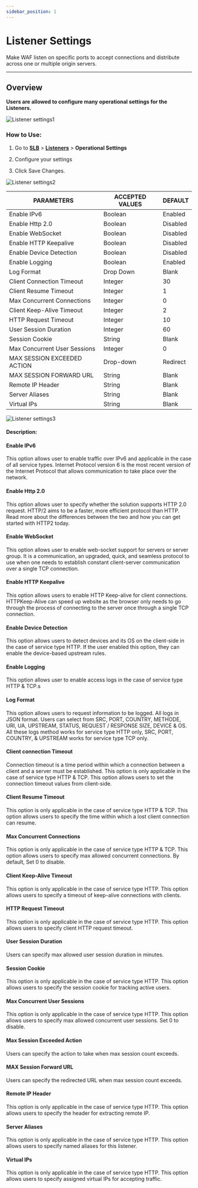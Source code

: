 ```yaml
---
sidebar_position: 1
---
```


# Listener Settings
Make WAF listen on specific ports to accept connections and distribute across one or multiple origin servers.

---
## Overview
**Users are allowed to configure many operational settings for the Listeners.**

![Listener settings1](/img/adc/v2/listenersetting.png)

### How to Use:

1. Go to [**SLB**](/adc/docs) > [**Listeners**](../listeners/) > **Operational Settings**

2. Configure your settings

3. Click Save Changes.

![Listener settings2](/img/adc/v2/listenersetting1.png)

| PARAMETERS                   | ACCEPTED VALUES | DEFAULT  |
|------------------------------|-----------------|----------|
| Enable IPv6                  | Boolean         | Enabled  |
| Enable Http 2.0              | Boolean         | Disabled |
| Enable WebSocket             | Boolean         | Disabled |
| Enable HTTP Keepalive        | Boolean         | Disabled |
| Enable Device Detection      | Boolean         | Disabled |
| Enable Logging               | Boolean         | Enabled  |
| Log Format                   | Drop Down       | Blank    |
| Client Connection Timeout    | Integer         | 30       |
| Client Resume Timeout        | Integer         | 1        |
| Max Concurrent Connections   | Integer         | 0        |
| Client Keep-Alive Timeout    | Integer         | 2        |
| HTTP Request Timeout         | Integer         | 10       |
| User Session Duration        | Integer         | 60       |
| Session Cookie               | String          | Blank    |
| Max Concurrent User Sessions | Integer         | 0        |
| MAX SESSION EXCEEDED ACTION  | Drop-down       | Redirect |
| MAX SESSION FORWARD URL      | String          | Blank    |
| Remote IP Header             | String          | Blank    |
| Server Aliases               | String          | Blank    |
| Virtual IPs                  | String          | Blank    |

![Listener settings3](/img/adc/v2/listenersetting2.png)

#### Description:

#### Enable IPv6

This option allows user to enable traffic over IPv6 and applicable in the case of all service types. Internet Protocol version 6 is the most recent version of the Internet Protocol that allows communication to take place over the network.

#### Enable Http 2.0

This option allows user to specify whether the solution supports HTTP 2.0 request. HTTP/2 aims to be a faster, more efficient protocol than HTTP. Read more about the differences between the two and how you can get started with HTTP2 today.

#### Enable WebSocket

This option allows user to enable web-socket support for servers or server group. It is a communication, an upgraded, quick, and seamless protocol to use when one needs to establish constant client-server communication over a single TCP connection.

#### Enable HTTP Keepalive

This option allows users to enable HTTP Keep-alive for client connections. HTTPKeep-Alive can speed up website as the browser only needs to go through the process of connecting to the server once through a single TCP connection.

#### Enable Device Detection

This option allows users to detect devices and its OS on the client-side in the case of service type HTTP. If the user enabled this option, they can enable the device-based upstream rules.

#### Enable Logging

This option allows user to enable access logs in the case of service type HTTP & TCP.s

#### Log Format

This option allows users to request information to be logged. All logs in JSON format. Users can select from SRC, PORT, COUNTRY, METHODE, URI, UA, UPSTREAM, STATUS, REQUEST / RESPONSE SIZE, DEVICE & OS. All these logs method works for service type HTTP only, SRC, PORT, COUNTRY, & UPSTREAM works for service type TCP only.

#### Client connection Timeout

Connection timeout is a time period within which a connection between a client and a server must be established. This option is only applicable in the case of service type HTTP & TCP. This option allows users to set the connection timeout values from client-side.

#### Client Resume Timeout

This option is only applicable in the case of service type HTTP & TCP. This option allows users to specify the time within which a lost client connection can resume.

#### Max Concurrent Connections

This option is only applicable in the case of service type HTTP & TCP. This option allows users to specify max allowed concurrent connections. By default, Set 0 to disable.

#### Client Keep-Alive Timeout

This option is only applicable in the case of service type HTTP. This option allows users to specify a timeout of keep-alive connections with clients.

#### HTTP Request Timeout

This option is only applicable in the case of service type HTTP. This option allows users to specify client HTTP request timeout.

#### User Session Duration

Users can specify max allowed user session duration in minutes.

#### Session Cookie

This option is only applicable in the case of service type HTTP. This option allows users to specify the session cookie for tracking active users.

#### Max Concurrent User Sessions

This option is only applicable in the case of service type HTTP. This option allows users to specify max allowed concurrent user sessions. Set 0 to disable.

#### Max Session Exceeded Action

Users can specify the action to take when max session count exceeds.

#### MAX Session Forward URL

Users can specify the redirected URL when max session count exceeds.

#### Remote IP Header

This option is only applicable in the case of service type HTTP. This option allows users to specify the header for extracting remote IP.

#### Server Aliases

This option is only applicable in the case of service type HTTP. This option allows users to specify named aliases for this listener.

#### Virtual IPs

This option is only applicable in the case of service type HTTP. This option allows users to specify assigned virtual IPs for accepting traffic.